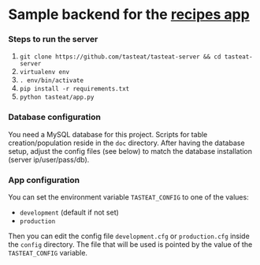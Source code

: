 # Sample backend for the [recipes app](https://github.com/tasteat/tasteat-app)

### Steps to run the server
1. `git clone https://github.com/tasteat/tasteat-server && cd tasteat-server`
2. `virtualenv env`
3. `. env/bin/activate`
4. `pip install -r requirements.txt`
5. `python tasteat/app.py`

### Database configuration
You need a MySQL database for this project. Scripts for table creation/population reside in the `doc` directory. After having the database setup, adjust the config files (see below) to match the database installation (server ip/user/pass/db).

### App configuration
You can set the environment variable `TASTEAT_CONFIG` to one of the values:
 - `development` (default if not set)
 - `production`

Then you can edit the config file `development.cfg` or `production.cfg` inside the `config` directory. The file that will be used is pointed by the value of the `TASTEAT_CONFIG` variable.

